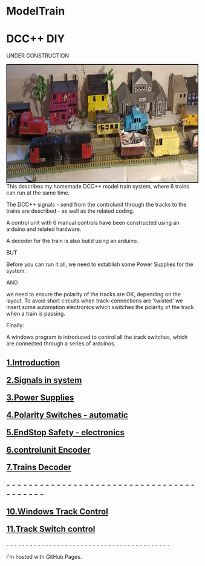 # ModelTrain
<!DOCTYPE html>
<html>
<body>
<h1>DCC++ DIY</h1>
UNDER CONSTRUCTION
<p> 
<img src="./Dublin.jpg" alt="" border="2" align="left" width="720" height="310" />
</p>
<p>
This describes my homemade DCC++ model train system, where 6 trains can run at the same time.<p>
The DCC++ signals - send from the controlunit through the tracks to the trains are described - as well as the related coding.
</p>
<p>
A control unit with 6 manual controls have been constructed using an arduino and related hardware.<p>
A decoder for the train is also build using an arduino.
<p>BUT</p>
<p>
Before you can run it all, we need to establish some Power Supplies for the system. </p>
<p>AND</p> 
<p>we need to ensure the polarity of the tracks are OK, depending on the layout. To avoid short circuits when track-connections are 'twisted' we insert some automation electronics which switches the polarity of the track when a train is passing.</p>
<p>Finally:</p>
<p>A windows program is introduced to control all the track switches, which are connected through a series of arduinos.</p>
</p>
<h2>
<p>
<a href="./01_Intro/# Introduction">1.Introduction  </a>
</p>
<p>
<a href="./02_Signal_Shapes/README.md">2.Signals in system</a>
</p>
<p>
<a href="./03_Power_Supplies/README.md">3.Power Supplies</a>
</p>
<p>
<a href="./04_Polarity_Switches/README.md">4.Polarity Switches - automatic</a>
</p>
<p>
<a href="./05_EndStop_Safety/README.md">5.EndStop Safety - electronics</a>
</p>
<p>
<a href="./06_Controlunit_Encoder/README.md">6.controlunit Encoder</a>
</p>
<p>
<a href="./07_Trains_Decoder/README.md">7.Trains Decoder</a>
</p>
- - - - - - - - - - - - - - - - - - - - - - - - - - - - - - - - - - - - - - - - - 
<p>
<a href="./10_Windows_Track_Control/README.md">10.Windows Track Control</a>
</p
with
<p>
<a href="./11_TrackSwitch_Control/README.md">11.Track Switch control</a>
</p>
</h2>
- - - - - - - - - - - - - - - - - - - - - - - - - - - - - - - - - - - - - - - - - -

<p>I'm hosted with GitHub Pages.</p>
</body>
</html>